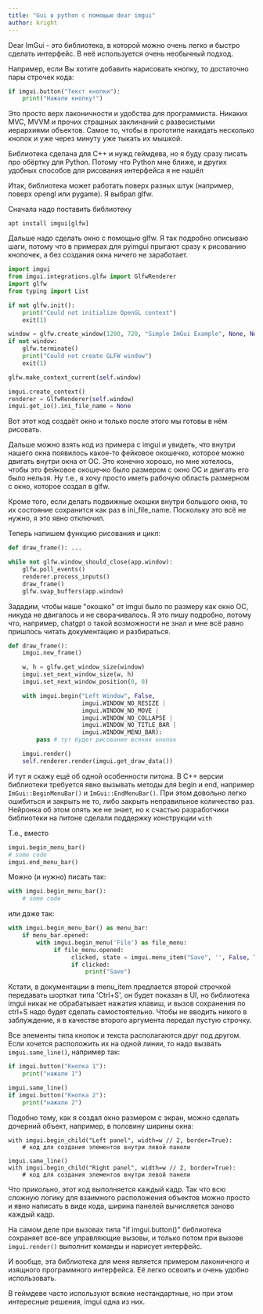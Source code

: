 ```yaml
---
title: "Gui в python c помощью dear imgui"
author: kright
---
```

Dear ImGui - это библиотека, в которой можно очень легко и быстро сделать интерфейс. В неё используется очень необычный подход.

Например, если Вы хотите добавить нарисовать кнопку, то достаточно пары строчек кода:

```python
if imgui.button("Текст кнопки"):
    print("Нажали кнопку!")
```

Это просто верх лаконичности и удобства для программиста. Никаких MVC, MVVM и прочих страшных заклинаний с развесистыми иерархиями объектов. Самое то, чтобы в прототипе накидать несколько кнопок и уже через минуту уже тыкать их мышкой.

Библиотека сделана для C++ и нужд геймдева, но я буду сразу писать про обёртку для Python. Потому что Python мне ближе, и других удобных способов для рисования интерфейса я не нашёл

Итак, библиотека может работать поверх разных штук (например, поверх opengl или pygame). Я выбрал glfw.

Сначала надо поставить библиотеку
```
apt install imgui[glfw]
```

Дальше надо сделать окно c помощью glfw. Я так подробно описываю шаги, потому что в примерах для pyimgui прыгают сразу к рисованию кнопочек, а без создания окна ничего не заработает.

```python
import imgui
from imgui.integrations.glfw import GlfwRenderer
import glfw
from typing import List

if not glfw.init():
    print("Could not initialize OpenGL context")
    exit(1)

window = glfw.create_window(1280, 720, "Simple ImGui Example", None, None)
if not window:
    glfw.terminate()
    print("Could not create GLFW window")
    exit(1)

glfw.make_context_current(self.window)

imgui.create_context()
renderer = GlfwRenderer(self.window)
imgui.get_io().ini_file_name = None
```

Вот этот код создаёт окно и только после этого мы готовы в нём рисовать.

Дальше можно взять код из примера с imgui и увидеть, что внутри нашего окна появилось какое-то фейковое окошечко, которое можно двигать внутри окна от ОС. Это конечно хорошо, но мне хотелось, чтобы это фейковое окошечко было размером с окно ОС и двигать его было нельзя. Ну т.е., я хочу просто иметь рабочую область размерном с окно, которое создал в glfw.

Кроме того, если делать подвижные окошки внутри большого окна, то их состояние сохранится как раз в ini_file_name. Поскольку это всё не нужно, я это явно отключил.

Теперь напишем функцию рисования и цикл:
```python
def draw_frame(): ...

while not glfw.window_should_close(app.window):
    glfw.poll_events()
    renderer.process_inputs()
    draw_frame()
    glfw.swap_buffers(app.window)
```

Зададим, чтобы наше "окошко" от imgui было по размеру как окно ОС, никуда не двигалось и не сворачивалось. Я это пишу подробно, потому что, например, chatgpt о такой возможности не знал и мне всё равно пришлось читать документацию и разбираться.

```python
def draw_frame():
    imgui.new_frame()

    w, h = glfw.get_window_size(window)
    imgui.set_next_window_size(w, h)
    imgui.set_next_window_position(0, 0)

    with imgui.begin("Left Window", False,
                     imgui.WINDOW_NO_RESIZE |
                     imgui.WINDOW_NO_MOVE |
                     imgui.WINDOW_NO_COLLAPSE |
                     imgui.WINDOW_NO_TITLE_BAR |
                     imgui.WINDOW_MENU_BAR):
        pass # тут будет рисование всяких кнопок

    imgui.render()
    self.renderer.render(imgui.get_draw_data())
```

И тут я скажу ещё об одной особенности питона. В С++ версии библиотеки требуется явно вызывать методы для begin и end, например `ImGui::BeginMenuBar()` и `ImGui::EndMenuBar()`. При этом довольно легко ошибиться и закрыть не то, либо закрыть неправильное количество раз. Нейронка об этом опять же не знает, но к счастью разработчики библиотеки на питоне сделали поддержку конструкции `with`

Т.е., вместо
```python
imgui.begin_menu_bar()
# some code
imgui.end_menu_bar()
```

Можно (и нужно) писать так:
```python
with imgui.begin_menu_bar():
    # some code
```
или даже так:

```python
with imgui.begin_menu_bar() as menu_bar:
    if menu_bar.opened:
        with imgui.begin_menu('File') as file_menu:
             if file_menu.opened:
                  clicked, state = imgui.menu_item("Save", '', False, True)
                  if clicked:
                      print("Save")
```

Кстати, в документации в menu_item предлается второй строчкой передавать шорткат типа 'Ctrl+S', он будет показан в UI, но библиотека imgui никак не обрабатывает нажатия клавиш, и вызов сохранения по ctrl+S надо будет сделать самостоятельно. Чтобы не вводить никого в заблуждение, я в качестве второго аргумента передал пустую строчку.

Все элементы типа кнопок и текста располагаются друг под другом.
Если хочется расположить их на одной линии, то надо вызвать `imgui.same_line()`, например так:
```python
if imgui.button("Кнопка 1"):
    print("нажали 1")

imgui.same_line()
if imgui.button("Кнопка 2"):
    print("нажали 2")
```

Подобно тому, как я создал окно размером с экран, можно сделать дочерний объект, например, в половину ширины окна:
```
with imgui.begin_child("Left panel", width=w // 2, border=True):
    # код для создания элементов внутри левой панели

imgui.same_line()
with imgui.begin_child("Right panel", width=w // 2, border=True):
    # код для создания элементов внутри левой панели
```

Что прикольно, этот код выполняется каждый кадр. Так что всю сложную логику для взаимного расположения объектов можно просто и явно написать в виде кода, ширина панелей вычисляется заново каждый кадр.

На самом деле при вызовах типа "if imgui.button()" библиотека сохраняет все-все управляющие вызовы, и только потом при вызове `imgui.render()` выполнит команды и нарисует интерфейс.

И вообще, эта библиотека для меня является примером лаконичного и изящного программного интерфейса. Её легко освоить и очень удобно использовать.

В геймдеве часто используют всякие нестандартные, но при этом интересные решения, imgui одна из них.



